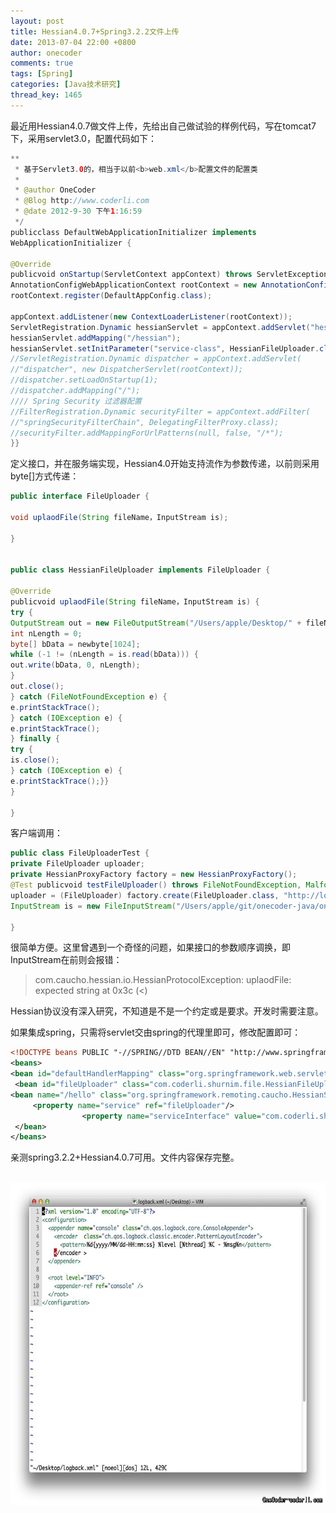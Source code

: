 ```yaml
---
layout: post
title: Hessian4.0.7+Spring3.2.2文件上传
date: 2013-07-04 22:00 +0800
author: onecoder
comments: true
tags: [Spring]
categories: [Java技术研究]
thread_key: 1465
---
```

<p>
	最近用Hessian4.0.7做文件上传，先给出自己做试验的样例代码，写在tomcat7下，采用servlet3.0，配置代码如下：</p>

```java
**
 * 基于Servlet3.0的，相当于以前<b>web.xml</b>配置文件的配置类
 * 
 * @author OneCoder
 * @Blog http://www.coderli.com
 * @date 2012-9-30 下午1:16:59
 */
publicclass DefaultWebApplicationInitializer implements
WebApplicationInitializer {

@Override
publicvoid onStartup(ServletContext appContext) throws ServletException {
AnnotationConfigWebApplicationContext rootContext = new AnnotationConfigWebApplicationContext();
rootContext.register(DefaultAppConfig.class);

appContext.addListener(new ContextLoaderListener(rootContext));
ServletRegistration.Dynamic hessianServlet = appContext.addServlet("hessian", new HessianServlet());
hessianServlet.addMapping("/hessian");
hessianServlet.setInitParameter("service-class", HessianFileUploader.class.getName());
//ServletRegistration.Dynamic dispatcher = appContext.addServlet(
//"dispatcher", new DispatcherServlet(rootContext));
//dispatcher.setLoadOnStartup(1);
//dispatcher.addMapping("/");
//// Spring Security 过滤器配置
//FilterRegistration.Dynamic securityFilter = appContext.addFilter(
//"springSecurityFilterChain", DelegatingFilterProxy.class);
//securityFilter.addMappingForUrlPatterns(null, false, "/*");
}}
```

<p>
	定义接口，并在服务端实现，Hessian4.0开始支持流作为参数传递，以前则采用byte[]方式传递：</p>

```java
public interface FileUploader {

void uplaodFile(String fileName，InputStream is);

}


public class HessianFileUploader implements FileUploader {

@Override
publicvoid uplaodFile(String fileName，InputStream is) {
try {
OutputStream out = new FileOutputStream("/Users/apple/Desktop/" + fileName);
int nLength = 0;
byte[] bData = newbyte[1024];
while (-1 != (nLength = is.read(bData))) {
out.write(bData, 0, nLength);
}
out.close();
} catch (FileNotFoundException e) {
e.printStackTrace();
} catch (IOException e) {
e.printStackTrace();
} finally {
try {
is.close();
} catch (IOException e) {
e.printStackTrace();}}
}

}
```

<p class="p1">
	客户端调用：</p>

```java
public class FileUploaderTest {
private FileUploader uploader;
private HessianProxyFactory factory = new HessianProxyFactory();
@Test publicvoid testFileUploader() throws FileNotFoundException, MalformedURLException {
uploader = (FileUploader) factory.create(FileUploader.class, "http://localhost:8080/onecoder-shurnim/hessian");
InputStream is = new FileInputStream("/Users/apple/git/onecoder-java/onecoder-shurnim/src/main/resources/logback.xml"); uploader.uplaodFile(is, "logback.xml"); }
 
}
```

<p>
	很简单方便。这里曾遇到一个奇怪的问题，如果接口的参数顺序调换，即InputStream在前则会报错：</p>
<blockquote>
	<p>
		com.caucho.hessian.io.HessianProtocolException: uplaodFile: expected string at 0x3c (<)</p>
</blockquote>
<p>
	Hessian协议没有深入研究，不知道是不是一个约定或是要求。开发时需要注意。</p>
<p>
	如果集成spring，只需将servlet交由spring的代理里即可，修改配置即可：</p>

```xml
<!DOCTYPE beans PUBLIC "-//SPRING//DTD BEAN//EN" "http://www.springframework.org/dtd/spring-beans.dtd"> 
<beans>         
<bean id="defaultHandlerMapping" class="org.springframework.web.servlet.handler.BeanNameUrlHandlerMapping"/>        
 <bean id="fileUploader" class="com.coderli.shurnim.file.HessianFileUploader"/>         
<bean name="/hello" class="org.springframework.remoting.caucho.HessianServiceExporter">                 
     <property name="service" ref="fileUploader"/> 
                <property name="serviceInterface" value="com.coderli.shurnim.file.FileUploader"/>        
 </bean> 
</beans>
```

<p class="p1">
	亲测spring3.2.2+Hessian4.0.7可用。文件内容保存完整。</p>
<p class="p1" style="text-align: center;">
	&nbsp; &nbsp;&nbsp;<img alt="" src="/images/oldposts/K9Jh4.jpg" style="width: 630px; height: 516px;" /></p>

